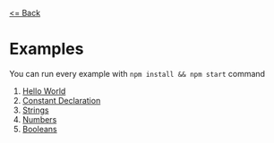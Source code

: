 [<= Back](../)

# Examples

You can run every example with `npm install && npm start` command

1. [Hello World](./01_Hello_World) </br>
2. [Constant Declaration](./02_Constant_Declaration) </br>
3. [Strings](./03_Strings) </br>
4. [Numbers](./04_Numbers) </br>
5. [Booleans](./05_Booleans) </br>
